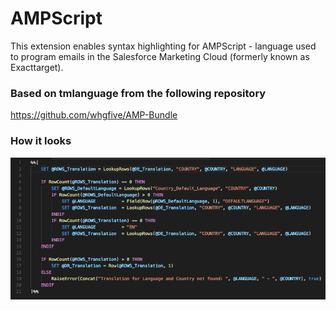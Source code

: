 # AMPScript

This extension enables syntax highlighting for AMPScript - language used to program emails in the Salesforce Marketing Cloud (formerly known as Exacttarget).

### Based on tmlanguage from the following repository

https://github.com/whgfive/AMP-Bundle

### How it looks

![AMPScript](https://raw.githubusercontent.com/Bizcuit/vscode-ampscript/master/screenshot.png)
